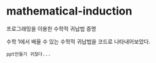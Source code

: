 # mathematical-induction
프로그래밍을 이용한 수학적 귀납법 증명

수학 1에서 배울 수 있는 수학적 귀납법을 코드로 나타내어보았다.

```
ppt만들기 귀찮다...
```
